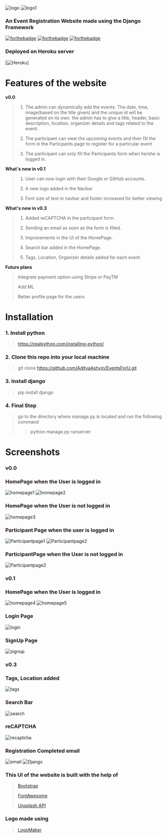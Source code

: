 ![logo](static/img/EventsForUlogo.png)
![logo1](static/img/logo1.png)
### An Event Registration Website made using the Django Framework
[![forthebadge](https://forthebadge.com/images/badges/made-with-python.svg)](https://forthebadge.com)
[![forthebadge](https://forthebadge.com/images/badges/built-with-love.svg)](https://forthebadge.com)
[![forthebadge](https://forthebadge.com/images/badges/check-it-out.svg)](https://forthebadge.com)
### Deployed on Heroku server
[![Heroku](https://heroku-badge.herokuapp.com/?app=eventzforu)]
# Features of the website
**v0.0**
> 1. The admin can dynamically add the events. The date, time, image(based on the title given) and the unique id will be generated on its own. the admin has to give a title, header, basic description, location, organizer details and tags related to the event.
>
> 2. The participant can view the upcoming events and then fill the form in the Particpants page to register for a particular event
>
> 3. The participant can only fill the Participants form when he/she is logged in.
>
**What's new in v0.1**
> 1. User can now login with their Google or GitHub accounts.
>
> 2. A new logo added in the Navbar
>
> 3. Font size of text in navbar and footer increased for better viewing
>
**What's new in v0.3**
>1. Added reCAPTCHA in the participant form.
>
>2. Sending an email as soon as the form is filled.
>
>3. Improvements in the UI of the HomePage.
>
>4. Search bar added in the HomePage.
>
>5. Tags, Location, Organizer details added for each event.
>
**Future plans**
> Integrate payment option using Stripe or PayTM
>
> Add ML
>
> Better profile page for the users
# Installation
### 1. Install python
> https://realpython.com/installing-python/
### 2. Clone this repo into your local machine 
> git clone https://github.com/AdityaAshvin/EventsForU.git
### 3. Install django
> pip install django
### 4. Final Step
> go to the directory where manage.py is located and run the following command
>
>> python manage.py runserver
# Screenshots
### v0.0
### HomePage when the User is logged in
![homepage1](screenshots/HomePage1.JPG)
![homepage2](screenshots/HomePage2.JPG)
### HomePage when the User is not logged in
![homepage3](screenshots/HomePage3.JPG)
### Participant Page when the user is logged in
![Participantpage1](screenshots/ParticipantPage1.JPG)
![Participantpage2](screenshots/ParticipantPage2.JPG)
### ParticipantPage when the User is not logged in
![Participantpage2](screenshots/ParticipantPage3.JPG)
### v0.1
### HomePage when the User is logged in
![homepage4](screenshots/HomePage4.JPG)
![homepage5](screenshots/HomePage6.JPG)
### Login Page
![login](screenshots/signin.JPG)
### SignUp Page
![signup](screenshots/signup.JPG)
### v0.3
### Tags, Location added
![tags](screenshots/0.3_1.JPG)
### Search Bar
![search](screenshots/0.3_2.JPG)
### reCAPTCHA
![recaptcha](screenshots/0.3_3.JPG)
### Registration Completed email
![email](screenshots/0.3_4.JPG)
![Django](https://img.shields.io/badge/Made%20with-Django-brightgreen?style=for-the-badge&logo=django)
### This UI of the website is built with the help of
> [Bootstrap](https://getbootstrap.com/)
>
> [FontAwesome](http://fontawesome.io/)
>
> [Unsplash API](https://unsplash.com/developers)
### Logo made using
> [LogoMaker](https://www.freelogodesign.org/)
